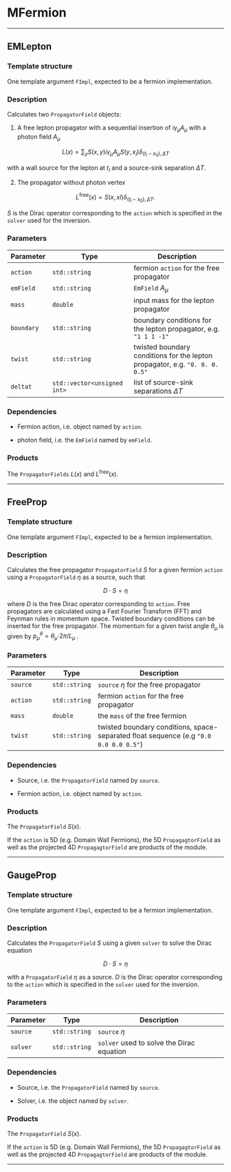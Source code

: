 # MFermion

-----------

## EMLepton

### Template structure

One template argument `FImpl`, expected to be a fermion implementation.

### Description

Calculates two `PropagatorField` objects: 

1) A free lepton propagator with a sequential insertion of $i \gamma_\mu A_\mu$ with a photon field $A_\mu$ 

$$L(x) = \sum_y S(x,y) i \gamma_\mu A_\mu S(y,x_l) \delta_{(t_l-x_0),\Delta T}$$

with a wall source for the lepton at $t_l$ and a source-sink separation $\Delta T$.

2) The propagator without photon vertex

$$L^\mathrm{free}(x) =  S(x,xl) \delta_{(t_l-x_0),\Delta T}.$$

$S$ is the Dirac operator corresponding to the `action` which is specified in the `solver` used for the inversion.

### Parameters

| Parameter   | Type           | Description                                                                            |
|-------------|----------------|-------------------------------------------------------|
| `action`    | `std::string`  | fermion `action` for the free propagator                                               |
| `emField`    | `std::string`  | `EmField` $A_\mu$                        |
| `mass`    | `double`  | input mass for the lepton propagator                       |
| `boundary`    | `std::string`  | boundary conditions for the lepton propagator, e.g. `"1 1 1 -1"`                       |
| `twist`    | `std::string`  | twisted boundary conditions for the lepton propagator, e.g. `"0. 0. 0. 0.5"`                       |
| `deltat`    | `std::vector<unsigned int>`  | list of source-sink separations $\Delta T$         |

### Dependencies

- Fermion action, i.e. object named by `action`.

- photon field, i.e. the `EmField` named by `emField`. 

### Products

The `PropagatorFields` $L(x)$ and $L^\mathrm{free}(x)$.

-----------

## FreeProp

### Template structure

One template argument `FImpl`, expected to be a fermion implementation.

### Description

Calculates the free propagator `PropagatorField` $S$ for a given fermion `action` using a `PropagatorField` $\eta$ as a source, such that

$$D\cdot S = \eta$$

where $D$ is the free Dirac operator corresponding to `action`. Free propagators are calculated using a Fast Fourier Transform (FFT) and Feynman rules in momentum space. Twisted boundary conditions can be inserted for the free propagator. The momentum for a given twist angle $\theta_\mu$ is given by $p^\theta_\mu=\theta_\mu$$\cdot  2\pi/L_\mu$ .

### Parameters

| Parameter   | Type           | Description                                                                            |
|-------------|----------------|----------------------------------------------------------------------------------------|
| `source`    | `std::string`  | `source` $\eta$ for the free propagator                                                |
| `action`    | `std::string`  | fermion `action` for the free propagator                                               |
| `mass`      | `double`       | the `mass` of the free fermion                                                         |
| `twist`     | `std::string`  | twisted boundary conditions, space-separated float sequence (e.g `"0.0 0.0 0.0 0.5"`)  |





### Dependencies

- Source, i.e. the `PropagatorField` named by `source`.

- Fermion action, i.e. object named by `action`.


### Products

The `PropagatorField` $S(x)$.

If the `action` is 5D (e.g. Domain Wall Fermions), the 5D `PropagagtorField` as well as the projected 4D `PropagagtorField` are products of the module.



-----------

## GaugeProp

### Template structure

One template argument `FImpl`, expected to be a fermion implementation.

### Description

Calculates the `PropagatorField` $S$ using a given `solver` to solve the Dirac equation

$$D\cdot S = \eta$$

with a `PropagatorField` $\eta$ as a source. $D$ is the Dirac operator corresponding to the `action` which is specified in the `solver` used for the inversion.

### Parameters

| Parameter   | Type           | Description                                                                            |
|-------------|----------------|----------------------------------------------------------------------------------------|
| `source`    | `std::string`  | `source` $\eta$                                                                        |
| `solver`    | `std::string`  | `solver` used to solve the Dirac equation                                              |

### Dependencies

- Source, i.e. the `PropagatorField` named by `source`. 

- Solver, i.e. the object named by `solver`.

### Products

The `PropagatorField` $S(x)$.

If the `action` is 5D (e.g. Domain Wall Fermions), the 5D `PropagagtorField` as well as the projected 4D `PropagagtorField` are products of the module.

------------
